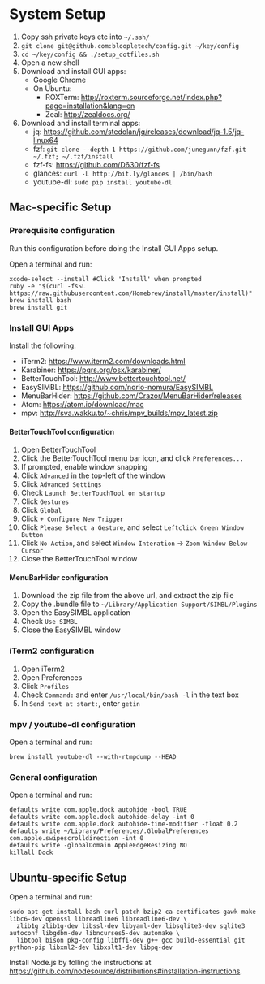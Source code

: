 # System Setup

1. Copy ssh private keys etc into `~/.ssh/`
3. `git clone git@github.com:bloopletech/config.git ~/key/config`
4. `cd ~/key/config && ./setup_dotfiles.sh`
5. Open a new shell
6. Download and install GUI apps:
   * Google Chrome
   * On Ubuntu:
     * ROXTerm: http://roxterm.sourceforge.net/index.php?page=installation&lang=en
     * Zeal: http://zealdocs.org/
7. Download and install terminal apps:
   * jq: https://github.com/stedolan/jq/releases/download/jq-1.5/jq-linux64
   * fzf: `git clone --depth 1 https://github.com/junegunn/fzf.git ~/.fzf; ~/.fzf/install`
   * fzf-fs: https://github.com/D630/fzf-fs
   * glances: `curl -L http://bit.ly/glances | /bin/bash`
   * youtube-dl: `sudo pip install youtube-dl`

## Mac-specific Setup

### Prerequisite configuration

Run this configuration before doing the Install GUI Apps setup.

Open a terminal and run:

````
xcode-select --install #Click 'Install' when prompted
ruby -e "$(curl -fsSL https://raw.githubusercontent.com/Homebrew/install/master/install)"
brew install bash
brew install git
````

### Install GUI Apps

Install the following:
* iTerm2: https://www.iterm2.com/downloads.html
* Karabiner: https://pqrs.org/osx/karabiner/
* BetterTouchTool: http://www.bettertouchtool.net/
* EasySIMBL: https://github.com/norio-nomura/EasySIMBL
* MenuBarHider: https://github.com/Crazor/MenuBarHider/releases
* Atom: https://atom.io/download/mac
* mpv: http://sva.wakku.to/~chris/mpv_builds/mpv_latest.zip

#### BetterTouchTool configuration

1. Open BetterTouchTool
2. Click the BetterTouchTool menu bar icon, and click `Preferences...`
3. If prompted, enable window snapping
4. Click `Advanced` in the top-left of the window
5. Click `Advanced Settings`
6. Check `Launch BetterTouchTool on startup`
7. Click `Gestures`
8. Click `Global`
9. Click `+ Configure New Trigger`
10. Click `Please Select a Gesture`, and select `Leftclick Green Window Button`
11. Click `No Action`, and select `Window Interation` -> `Zoom Window Below Cursor`
12. Close the BetterTouchTool window

#### MenuBarHider configuration

1. Download the zip file from the above url, and extract the zip file
2. Copy the .bundle file to `~/Library/Application Support/SIMBL/Plugins`
3. Open the EasySIMBL application
4. Check `Use SIMBL`
5. Close the EasySIMBL window

### iTerm2 configuration

1. Open iTerm2
2. Open Preferences
3. Click `Profiles`
4. Check `Command:` and enter `/usr/local/bin/bash -l` in the text box
4. In `Send text at start:`, enter `getin`

### mpv / youtube-dl configuration

Open a terminal and run:
````
brew install youtube-dl --with-rtmpdump --HEAD
````

### General configuration

Open a terminal and run:

````
defaults write com.apple.dock autohide -bool TRUE
defaults write com.apple.dock autohide-delay -int 0
defaults write com.apple.dock autohide-time-modifier -float 0.2
defaults write ~/Library/Preferences/.GlobalPreferences com.apple.swipescrolldirection -int 0
defaults write -globalDomain AppleEdgeResizing NO
killall Dock
````

## Ubuntu-specific Setup

Open a terminal and run:

````
sudo apt-get install bash curl patch bzip2 ca-certificates gawk make libc6-dev openssl libreadline6 libreadline6-dev \
  zlib1g zlib1g-dev libssl-dev libyaml-dev libsqlite3-dev sqlite3 autoconf libgdbm-dev libncurses5-dev automake \
  libtool bison pkg-config libffi-dev g++ gcc build-essential git python-pip libxml2-dev libxslt1-dev libpq-dev
````

Install Node.js by folling the instructions at https://github.com/nodesource/distributions#installation-instructions.
